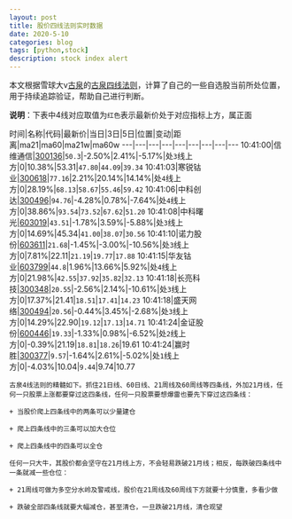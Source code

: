 ```yaml
---
layout: post
title: 股价四线法则实时数据
date: 2020-5-10
categories: blog
tags: [python,stock]
description: stock index alert
---
```



本文根据雪球大v[古泉](https://xueqiu.com/u/7148646888)的[古泉四线法则](https://xueqiu.com/7148646888/130498192)，计算了自己的一些自选股当前所处位置，用于持续追踪验证，帮助自己进行判断。

**说明**：下表中4线对应取值为`红色`表示最新价处于对应指标上方，属正面

时间|名称|代码|最新价|当日|3日|5日|位置|变动|距离|ma21|ma60|ma21w|ma60w
---|---|---|---|---|---|---|---|---
10:41:00|信维通信|[300136](https://xueqiu.com/S/SZ300136)|`50.3`|-2.50%|2.41%|-5.17%|处`3`线上方|0|10.38%|53.31|`47.80`|`44.09`|`39.34`
10:41:03|寒锐钴业|[300618](https://xueqiu.com/S/SZ300618)|`77.16`|2.21%|20.14%|14.14%|处`4`线上方|0|28.19%|`68.13`|`58.67`|`55.46`|`59.42`
10:41:06|中科创达|[300496](https://xueqiu.com/S/SZ300496)|`94.76`|-4.28%|0.78%|-7.64%|处`4`线上方|0|38.86%|`93.54`|`73.52`|`67.62`|`51.20`
10:41:08|中科曙光|[603019](https://xueqiu.com/S/SH603019)|`43.51`|-1.78%|3.59%|-5.88%|处`3`线上方|0|14.69%|45.34|`41.00`|`38.07`|`30.56`
10:41:10|诺力股份|[603611](https://xueqiu.com/S/SH603611)|`21.68`|-1.45%|-3.00%|-10.56%|处`3`线上方|0|7.81%|22.11|`21.19`|`19.77`|`17.88`
10:41:15|华友钴业|[603799](https://xueqiu.com/S/SH603799)|`44.8`|1.96%|13.66%|5.92%|处`4`线上方|0|21.98%|`42.55`|`37.92`|`35.82`|`32.13`
10:41:18|长亮科技|[300348](https://xueqiu.com/S/SZ300348)|`20.55`|-2.56%|2.14%|-10.61%|处`3`线上方|0|17.37%|21.41|`18.51`|`17.41`|`14.23`
10:41:18|盛天网络|[300494](https://xueqiu.com/S/SZ300494)|`20.56`|-0.44%|3.45%|-2.68%|处`3`线上方|0|14.29%|22.90|`19.12`|`17.13`|`14.71`
10:41:24|金证股份|[600446](https://xueqiu.com/S/SH600446)|`19.33`|-1.33%|0.98%|-6.52%|处`2`线上方|0|-0.39%|21.19|`18.81`|`18.26`|19.61
10:41:24|赢时胜|[300377](https://xueqiu.com/S/SZ300377)|`9.57`|-1.64%|2.61%|-5.02%|处`1`线上方|0|-4.03%|10.04|`9.44`|9.74|10.77

```
古泉4线法则的精髓如下。抓住21日线、60日线、21周线及60周线等四条线，外加21月线，任何一只股票上涨都要穿过这四条线，任何一只股票要想爆雷也要先下穿过这四条线：

+ 当股价爬上四条线中的两条可以少量建仓

+ 爬上四条线中的三条可以加大仓位

+ 爬上四条线中的四条可以全仓

任何一只大牛，其股价都会坚守在21月线上方，不会轻易跌破21月线；相反，每跌破四条线中一条就减一些仓位：

+ 21周线可做为多空分水岭及警戒线，股价在21周线及60周线下方就要十分慎重，多看少做

+ 跌破全部四条线就要大幅减仓，甚至清仓，一旦跌破21月线，清仓观望
```